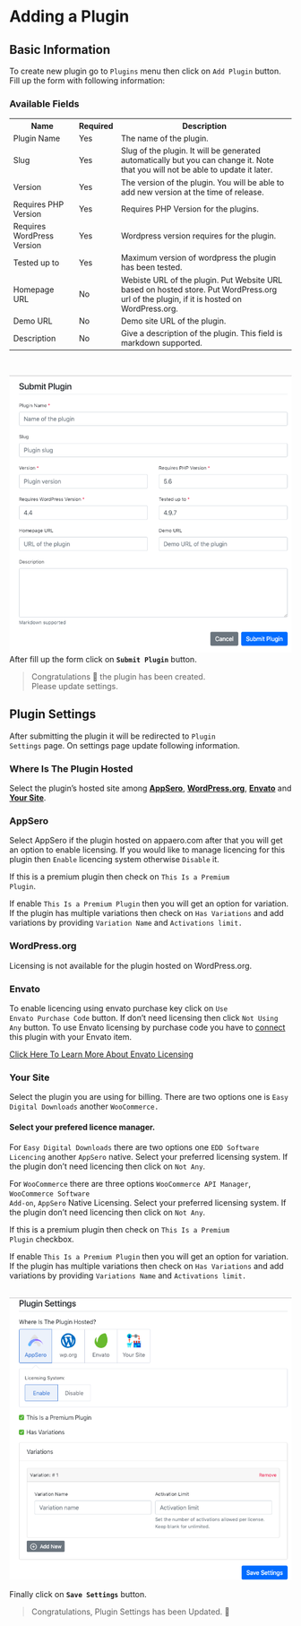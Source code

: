 # Adding a Plugin

## Basic Information

To create new plugin go to <code>Plugins</code> menu then click on <code>Add Plugin</code> button. Fill up the form with following information:

### Available Fields
<table>
    <tr>
        <th>Name</th>
        <th>Required</th>
        <th>Description</th>
    </tr>
    <tr>
        <td> Plugin Name </td>
        <td> Yes </td>
        <td> The name of the plugin. </td>
    </tr>
    <tr>
        <td> Slug </td>
        <td> Yes </td>
        <td> Slug of the plugin. It will be generated automatically but you can change it. Note that you will not be able to update it later. </td>
    </tr>
    <tr>
        <td>Version</td>
        <td>Yes</td>
        <td>The version of the plugin. You will be able to add new version at the time of release.</td>
    </tr>
    <tr>
        <td>Requires PHP Version </td>
        <td>Yes</td>
        <td>Requires PHP Version for the plugins.</td>
    </tr>
    <tr>
        <td>Requires WordPress Version </td>
        <td>Yes</td>
        <td>Wordpress version requires for the plugin.</td>
    </tr>
    <tr>
        <td>Tested up to </td>
        <td>Yes</td>
        <td>Maximum version of wordpress the plugin has been tested.</td>
    </tr>
    <tr>
        <td>Homepage URL</td>
        <td>No</td>
        <td> Webiste URL of the plugin. Put Website URL based on hosted store. Put WordPress.org url of the plugin, if it is hosted on WordPress.org. </td>
    </tr>
    <tr>
        <td>Demo URL</td>
        <td>No</td>
        <td>Demo site URL of the plugin.</td>
    </tr>
    <tr>
        <td>Description</td>
        <td>No</td>
        <td>Give a description of the plugin. This field is markdown supported.</td>
    </tr>
</table>

<br>

![An image](../images/project/plugin.png)
After fill up the form click on <code>**Submit Plugin**</code> button. 

> Congratulations :tada: the plugin has been created. 
<br> Please update settings.


## Plugin Settings
After submitting the plugin it will be redirected to <code>Plugin Settings</code> page. On settings page update following information. 

### Where Is The Plugin Hosted
Select the plugin’s hosted site among **[AppSero](#appsero)**, **[WordPress.org](#wordpress-org)**, **[Envato](#envato)** and **[Your Site](#your-site)**. 

### AppSero
Select AppSero if the plugin hosted on appaero.com after that you will get an option to enable licensing. If you would like to manage licencing for this plugin then <code>Enable</code> licencing system otherwise <code>Disable</code> it. 

If this is a premium plugin then check on <code>This Is a Premium Plugin</code>. 

If enable <code>This Is a Premium Plugin</code> then you will get an option  for variation. If the plugin has multiple variations then check on <code>Has Variations</code> and add variations by providing <code>Variation Name</code> and <code>Activations limit.</code> 

### WordPress.org
Licensing is not available for the plugin hosted on WordPress.org.

### Envato
To enable licencing using envato purchase key click on <code>Use Envato Purchase Code</code> button. If don’t need licensing then click <code>Not Using Any</code> button.  To use Envato licensing by purchase code you have to [connect](envato-licensing.md) this plugin with your Envato item. 

[Click Here To Learn More About Envato Licensing](envato-licensing.md) 


### Your Site
Select the plugin you are using for billing. There are two options one is <code>Easy Digital Downloads</code> another <code>WooCommerce.</code> 

#### Select your prefered licence manager. 
For <code>Easy Digital Downloads</code> there are two options one <code>EDD Software Licencing</code> another <code>AppSero</code> native. Select your preferred licensing system. If the plugin don’t need licencing then click on <code>Not Any</code>. 

For <code>WooCommerce</code> there are three options <code>WooCommerce API Manager</code>, <code>WooCommerce Software Add-on</code>, <code>AppSero</code> Native Licensing. Select your preferred licensing system.  If the plugin don’t need licencing then click on <code>Not Any</code>. 

If this is a premium plugin then check on <code>This Is a Premium Plugin</code> checkbox. 

If enable <code>This Is a Premium Plugin</code> then you will get an option  for variation. If the plugin has multiple variations then check on <code>Has Variations</code> and add variations by providing <code>Variations Name</code> and <code>Activations limit.</code> 
<br><br>

![An image](../images/project/settings.png)

Finally click on <code>**Save Settings**</code> button. 

> Congratulations, Plugin Settings has been Updated. :slightly_smiling_face: